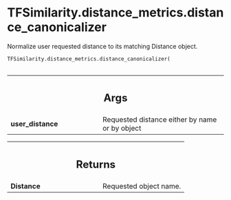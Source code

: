 # TFSimilarity.distance_metrics.distance_canonicalizer





Normalize user requested distance to its matching Distance object.


```python
TFSimilarity.distance_metrics.distance_canonicalizer(
```

```

```



<!-- Placeholder for "Used in" -->


<!-- Tabular view -->
 <table class="responsive fixed orange">
<colgroup><col width="214px"><col></colgroup>
<tr><th colspan="2"><h2 class="add-link">Args</h2></th></tr>

<tr>
<td>
<b>user_distance</b>
</td>
<td>
Requested distance either by name or by object
</td>
</tr>
</table>



<!-- Tabular view -->
 <table class="responsive fixed orange">
<colgroup><col width="214px"><col></colgroup>
<tr><th colspan="2"><h2 class="add-link">Returns</h2></th></tr>

<tr>
<td>
<b>Distance</b>
</td>
<td>
Requested object name.
</td>
</tr>
</table>

